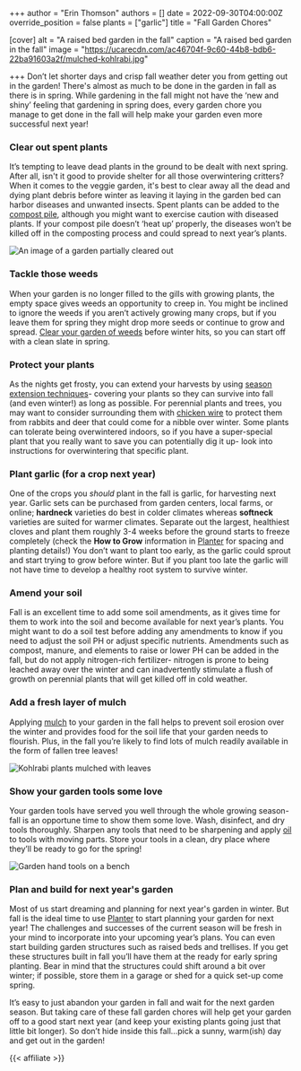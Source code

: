 +++
author = "Erin Thomson"
authors = []
date = 2022-09-30T04:00:00Z
override_position = false
plants = ["garlic"]
title = "Fall Garden Chores"

[cover]
alt = "A raised bed garden in the fall"
caption = "A raised bed garden in the fall"
image = "https://ucarecdn.com/ac46704f-9c60-44b8-bdb6-22ba91603a2f/mulched-kohlrabi.jpg"

+++
Don’t let shorter days and crisp fall weather deter you from getting out in the garden! There's almost as much to be done in the garden in fall as there is in spring. While gardening in the fall might not have the ‘new and shiny’ feeling that gardening in spring does, every garden chore you manage to get done in the fall will help make your garden even more successful next year!

### Clear out spent plants

It’s tempting to leave dead plants in the ground to be dealt with next spring. After all, isn't it good to provide shelter for all those overwintering critters? When it comes to the veggie garden, it's best to clear away all the dead and dying plant debris before winter as leaving it laying in the garden bed can harbor diseases and unwanted insects. Spent plants can be added to the [compost pile](https://blog.planter.garden/posts/compost-add-life-to-your-garden/), although you might want to exercise caution with diseased plants. If your compost pile doesn’t ‘heat up’ properly, the diseases won’t be killed off in the composting process and could spread to next year’s plants.

![An image of a garden partially cleared out](https://ucarecdn.com/458147ab-0455-4ee9-88a4-1f54b6ab66e3/part-empty-garden.jpg)

### Tackle those weeds

When your garden is no longer filled to the gills with growing plants, the empty space gives weeds an opportunity to creep in. You might be inclined to ignore the weeds if you aren’t actively growing many crops, but if you leave them for spring they might drop more seeds or continue to grow and spread. [Clear your garden of weeds](https://blog.planter.garden/posts/garden-weeds-stem-the-spread/) before winter hits, so you can start off with a clean slate in spring.

### Protect your plants

As the nights get frosty, you can extend your harvests by using [season extension techniques](https://blog.planter.garden/posts/season-extension/)- covering your plants so they can survive into fall (and even winter!) as long as possible. For perennial plants and trees, you may want to consider surrounding them with [chicken wire](https://www.amazon.com/s?k=chicken+wire) to protect them from rabbits and deer that could come for a nibble over winter. Some plants can tolerate being overwintered indoors, so if you have a super-special plant that you really want to save you can potentially dig it up- look into instructions for overwintering that specific plant.

### Plant garlic (for a crop next year)

One of the crops you _should_ plant in the fall is garlic, for harvesting next year. Garlic sets can be purchased from garden centers, local farms, or online; **hardneck** varieties do best in colder climates whereas **softneck** varieties are suited for warmer climates. Separate out the largest, healthiest cloves and plant them roughly 3-4 weeks before the ground starts to freeze completely (check the **How to Grow** information in [Planter](https://planter.garden/) for spacing and planting details!) You don’t want to plant too early, as the garlic could sprout and start trying to grow before winter. But if you plant too late the garlic will not have time to develop a healthy root system to survive winter.

### Amend your soil

Fall is an excellent time to add some soil amendments, as it gives time for them to work into the soil and become available for next year’s plants. You might want to do a soil test before adding any amendments to know if you need to adjust the soil PH or adjust specific nutrients. Amendments such as compost, manure, and elements to raise or lower PH can be added in the fall, but do not apply nitrogen-rich fertilizer- nitrogen is prone to being leached away over the winter and can inadvertently stimulate a flush of growth on perennial plants that will get killed off in cold weather.

### Add a fresh layer of mulch

Applying [mulch](https://blog.planter.garden/posts/mulching-a-must-for-your-garden/) to your garden in the fall helps to prevent soil erosion over the winter and provides food for the soil life that your garden needs to flourish. Plus, in the fall you’re likely to find lots of mulch readily available in the form of fallen tree leaves!

![Kohlrabi plants mulched with leaves](https://ucarecdn.com/ac46704f-9c60-44b8-bdb6-22ba91603a2f/mulched-kohlrabi.jpg)

### Show your garden tools some love

Your garden tools have served you well through the whole growing season- fall is an opportune time to show them some love. Wash, disinfect, and dry tools thoroughly. Sharpen any tools that need to be sharpening and apply [oil](https://www.amazon.com/s?k=3-in-ONE+oil) to tools with moving parts. Store your tools in a clean, dry place where they’ll be ready to go for the spring!

![Garden hand tools on a bench](https://ucarecdn.com/11072fe2-668d-45b1-a522-7f825fcb47f6/garden-tools2.jpg)

### Plan and build for next year's garden

Most of us start dreaming and planning for next year's garden in winter. But fall is the ideal time to use [Planter](https://planter.garden/) to start planning your garden for next year! The challenges and successes of the current season will be fresh in your mind to incorporate into your upcoming year’s plans. You can even start building garden structures such as raised beds and trellises. If you get these structures built in fall you’ll have them at the ready for early spring planting. Bear in mind that the structures could shift around a bit over winter; if possible, store them in a garage or shed for a quick set-up come spring.

It’s easy to just abandon your garden in fall and wait for the next garden season. But taking care of these fall garden chores will help get your garden off to a good start next year (and keep your existing plants going just that little bit longer). So don’t hide inside this fall…pick a sunny, warm(ish) day and get out in the garden!

{{< affiliate >}}
